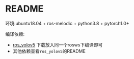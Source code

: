 # README

环境:ubuntu18.04 + ros-melodic + python3.8 + pytorch1.0+

编译依赖:

- [ros_yolov5](https://github.com/OuyangJunyuan/ros-yolov5) 下载放入同一个rosws下编译即可
- 其他依赖查看`ros_yolov5`的README